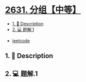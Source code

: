 # [2631. 分组【中等】](https://github.com/Tdahuyou/leetcode/tree/main/2631.%20%E5%88%86%E7%BB%84%E3%80%90%E4%B8%AD%E7%AD%89%E3%80%91)

<!-- region:toc -->
- [1. 📝 Description](#1--description)
- [2. 💻 题解.1](#2--题解1)
<!-- endregion:toc -->
- [leetcode](https://leetcode.cn/problems/group-by)


## 1. 📝 Description



## 2. 💻 题解.1

```

```











